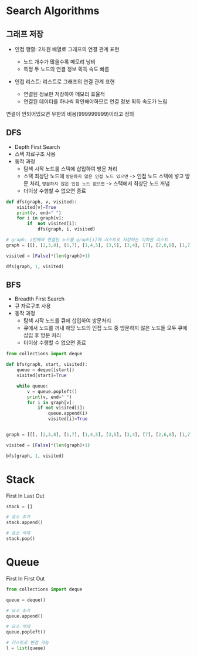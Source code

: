 # Search Algorithms

## 그래프 저장

- 인접 행렬: 2차원 배열로 그래프의 연결 관계 표현
    - 노드 개수가 많을수록 메모리 낭비
    - 특정 두 노드의 연결 정보 획득 속도 빠름

- 인접 리스트: 리스트로 그래프의 연결 관계 표현
    - 연결된 정보만 저장하여 메모리 효율적 
    - 연결된 데이터를 하나씩 확인해야하므로 연결 정보 획득 속도가 느림

연결이 안되어있으면 무한의 비용(999999999)이라고 정의

## DFS

- Depth First Search
- 스택 자료구조 사용
- 동작 과정
    - 탐색 시작 노드를 스택에 삽입하여 방문 처리
    - 스택 최상단 노드에 `방문하지 않은 인접 노드 있으면` -> 인접 노드 스택에 넣고 방문 처리, `방문하지 않은 인접 노드 없으면` -> 스택에서 최상단 노드 꺼냄
    - 더이상 수행할 수 없으면 종료


```python
def dfs(graph, v, visited):
    visited[v]=True
    print(v, end=" ")
    for i in graph[v]:
        if  not visited[i]:
            dfs(graph, i, visited)

# graph: i번째와 연결된 노드를 graph[i]에 리스트로 저장하는 이차원 리스트
graph = [[], [2,3,8], [1,7], [1,4,5], [3,5], [3,4], [7], [2,6,8], [1,7]]

visited = [False]*(len(graph)+1)

dfs(graph, 1, visited)

```

## BFS

- Breadth First Search
- 큐 자료구조 사용
- 동작 과정
    - 탐색 시작 노드를 큐에 삽입하여 방문처리
    - 큐에서 노드를 꺼내 해당 노드의 인접 노드 중 방문하지 않은 노드들 모두 큐에 삽입 후 방문 처리
    - 더이상 수행할 수 없으면 종료

```python
from collections import deque

def bfs(graph, start, visited):
    queue = deque([start])
    visited[start]=True

    while queue:
        v = queue.popleft()
        print(v, end=" ")
        for i in graph[v]:
            if not visited[i]:
                queue.append(i)
                visited[i]=True


graph = [[], [2,3,8], [1,7], [1,4,5], [3,5], [3,4], [7], [2,6,8], [1,7]]

visited = [False]*(len(graph)+1)

bfs(graph, 1, visited)


```

# Stack

First In Last Out
```python
stack = []

# 요소 추가
stack.append()

# 요소 삭제
stack.pop()
```

# Queue
First In First Out
```python
from collections import deque

queue = deque()

# 요소 추가
queue.append()

# 요소 삭제
queue.popleft()

# 리스트로 변경 가능
l = list(queue)
```